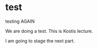 # test
testing AGAIN


We are doing a test. This is Kostis lecture.

I am going to stage the next part. 